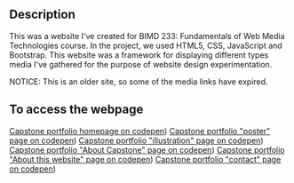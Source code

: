 ## Description

This was a website I've created for BIMD 233: Fundamentals of Web Media Technologies course. In the project, we used HTML5, CSS, JavaScript and Bootstrap. This website was a framework for displaying different types media I've gathered for the purpose of website design experimentation.

NOTICE: This is an older site, so some of the media links have expired. 

 
## To access the webpage
[Capstone portfolio homepage on codepen]([https://codepen.io/jinzhen120/pen/OPJLPJy))
[Capstone portfolio "poster" page on codepen]([https://codepen.io/jinzhen120/pen/GRNVpeZ))
[Capstone portfolio "illustration" page on codepen]([https://codepen.io/jinzhen120/pen/ExNqxbe))
[Capstone portfolio "About Capstone" page on codepen]([https://codepen.io/jinzhen120/pen/ZEBNEOj))
[Capstone portfolio "About this website" page on codepen]([https://codepen.io/jinzhen120/pen/XWNQLrP))
[Capstone portfolio "contact" page on codepen]([https://codepen.io/jinzhen120/pen/XWNQLwr))




